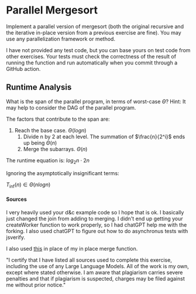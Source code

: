 # Parallel Mergesort

Implement a parallel version of mergesort (both the original recursive and the
iterative in-place version from a previous exercise are fine). You may use any
parallelization framework or method.

I have not provided any test code, but you can base yours on test code from
other exercises. Your tests must check the correctness of the result of running
the function and run automatically when you commit through a GitHub action.

## Runtime Analysis

What is the span of the parallel program, in terms of worst-case $\Theta$? Hint:
It may help to consider the DAG of the parallel program.

The factors that contribute to the span are:
1. Reach the base case. $\Theta(logn)$
    1. Divide n by 2 at each level. The summation of $\frac{n}{2^i}$ ends up being $\Theta(n)$
    2. Merge the subarrays. $\Theta(n)$

The runtime equation is: $log_{2}n \cdot 2n$

Ignoring the asymptotically insignificant terms:

$T_{\inf}(n) \in \Theta(nlogn)$

#### Sources

I very heavily used your d&c example code so I hope that is ok. I basically just 
changed the join from adding to merging. I didn't end up getting your createWorker 
function to work properly, so I had chatGPT help me with the forking. I also used 
chatGPT to figure out how to do asynchronus tests with jsverify.

I also used [this](https://www.doabledanny.com/merge-sort-javascript) in place of my in place merge function.

"I certify that I have listed all sources used to complete this exercise,
including the use of any Large Language Models. All of the work is my own, except
where stated otherwise. I am aware that plagiarism carries severe penalties and
that if plagiarism is suspected, charges may be filed against me without prior
notice."
